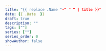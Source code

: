 ```yaml
---
title: "{{ replace .Name "-" " " | title }}"
date: {{ .Date  }}
draft: true
description: ""
tags: [""]
series: [""]
series_order: 0
showAuthor: false
---
```

